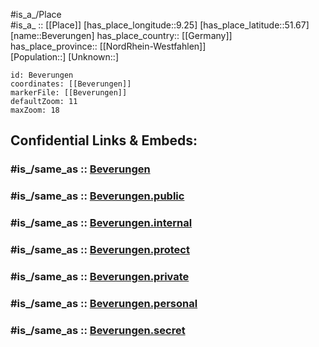 ﻿---
confidential: public
isDeleted: false
location:
- 51.67
- 9.25
mapmarker: city
mapzoom:
- 7
- 12
SpocWebEntityId: 29164
tags:
- geo/City
type: City
---

#is_a_/Place  
#is_a_ :: [[Place]] 
[has_place_longitude::9.25] 
[has_place_latitude::51.67] 
[name::Beverungen] 
has_place_country:: [[Germany]]  
has_place_province:: [[NordRhein-Westfahlen]]  
[Population::] 
[Unknown::] 


```leaflet
id: Beverungen
coordinates: [[Beverungen]] 
markerFile: [[Beverungen]] 
defaultZoom: 11 
maxZoom: 18
```


## Confidential Links & Embeds: 

### #is_/same_as :: [Beverungen](/_Standards/Earth/Continent/Europe/Europe~Central/Germany/Germany~West/Nordrhein-Westfalen/counties~NW/Höxter/cities~Höxter/Beverungen.md) 

### #is_/same_as :: [Beverungen.public](/_public/Earth/Continent/Europe/Europe~Central/Germany/Germany~West/Nordrhein-Westfalen/counties~NW/Höxter/cities~Höxter/Beverungen.public.md) 

### #is_/same_as :: [Beverungen.internal](/_internal/Earth/Continent/Europe/Europe~Central/Germany/Germany~West/Nordrhein-Westfalen/counties~NW/Höxter/cities~Höxter/Beverungen.internal.md) 

### #is_/same_as :: [Beverungen.protect](/_protect/Earth/Continent/Europe/Europe~Central/Germany/Germany~West/Nordrhein-Westfalen/counties~NW/Höxter/cities~Höxter/Beverungen.protect.md) 

### #is_/same_as :: [Beverungen.private](/_private/Earth/Continent/Europe/Europe~Central/Germany/Germany~West/Nordrhein-Westfalen/counties~NW/Höxter/cities~Höxter/Beverungen.private.md) 

### #is_/same_as :: [Beverungen.personal](/_personal/Earth/Continent/Europe/Europe~Central/Germany/Germany~West/Nordrhein-Westfalen/counties~NW/Höxter/cities~Höxter/Beverungen.personal.md) 

### #is_/same_as :: [Beverungen.secret](/_secret/Earth/Continent/Europe/Europe~Central/Germany/Germany~West/Nordrhein-Westfalen/counties~NW/Höxter/cities~Höxter/Beverungen.secret.md)

